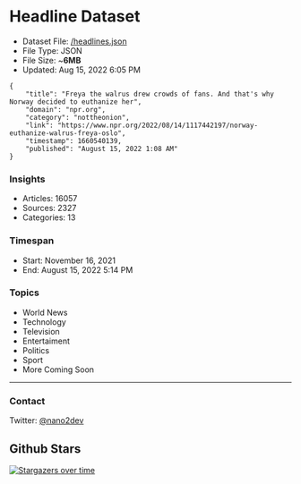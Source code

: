 # Headline Dataset

- Dataset File: [/headlines.json](https://raw.githubusercontent.com/fwd/news/master/headlines.json) 
- File Type: JSON
- File Size: ~**6MB**
- Updated: Aug 15, 2022 6:05 PM

```
{
    "title": "Freya the walrus drew crowds of fans. And that's why Norway decided to euthanize her",
    "domain": "npr.org",
    "category": "nottheonion",
    "link": "https://www.npr.org/2022/08/14/1117442197/norway-euthanize-walrus-freya-oslo",
    "timestamp": 1660540139,
    "published": "August 15, 2022 1:08 AM"
}
```

### Insights

- Articles: 16057
- Sources: 2327
- Categories: 13

### Timespan

- Start: November 16, 2021
- End: August 15, 2022 5:14 PM

### Topics

- World News
- Technology
- Television
- Entertaiment
- Politics
- Sport
- More Coming Soon

---

### Contact 

Twitter: [@nano2dev](https://twitter.com/nano2dev)

## Github Stars

[![Stargazers over time](https://starchart.cc/fwd/news.svg)](https://starchart.cc/fwd/news)
	
